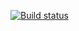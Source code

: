 [![Build status](https://ci.appveyor.com/api/projects/status/86c2cn769gbljkyg?svg=true)](https://ci.appveyor.com/project/Gipotolamus/patterns1)
